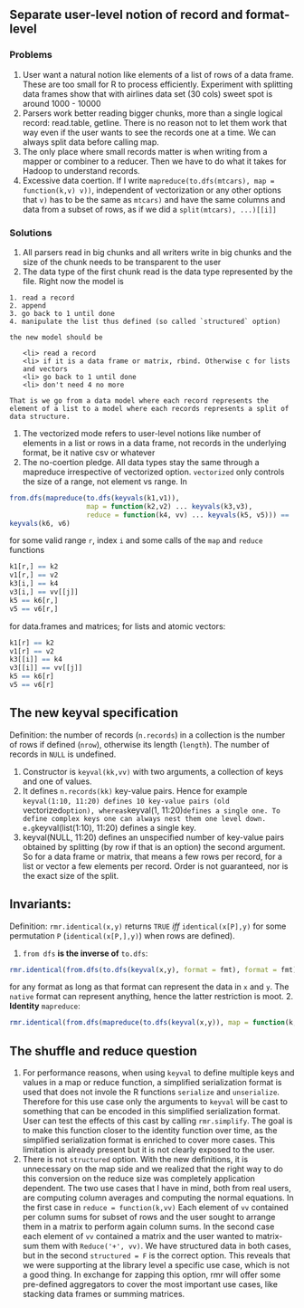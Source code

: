 ## Separate user-level notion of record and format-level

### Problems
  1. User want a natural notion like elements of a list of rows of a data frame. These are too small for R to process efficiently. Experiment with splitting data frames show that with airlines data set (30 cols) sweet spot is around 1000 - 10000
  1. Parsers work better reading bigger chunks, more than a single logical record: read.table, getline. There is no reason not to let them work that way even if the user wants to see the records one at a time. We can always split data before calling map.
  1. The only place where small records matter is when writing from a mapper or combiner to a reducer. Then we have to do what it takes for Hadoop to understand records.
  1. Excessive data coertion. If I write `mapreduce(to.dfs(mtcars), map = function(k,v) v))`, independent of vectorization or any other options that `v)` has to be the same as `mtcars)` and have the same columns and data from a subset of rows, as if we did a `split(mtcars), ...)[[i]]` 
 

### Solutions
  1. All parsers read in big chunks and all writers write in big chunks and the size of the chunk needs to be transparent to the user
  1. The data type of the first chunk read is the data type represented by the file. Right now the model is 
  <div>
  
    1. read a record
    2. append
    3. go back to 1 until done
    4. manipulate the list thus defined (so called `structured` option)
    
  </div>
  
    the new model should be
  
  <ol>  
  
    <li> read a record
    <li> if it is a data frame or matrix, rbind. Otherwise c for lists and vectors
    <li> go back to 1 until done
    <li> don't need 4 no more
  
  </ol>
  
    That is we go from a data model where each record represents the element of a list to a model where each records represents a split of data structure.
    
  1. The vectorized mode refers to user-level notions like number of elements in a list or rows in a data frame, not records in the underlying format, be it native csv or whatever
  1. The no-coertion pledge. All data types stay the same through a mapreduce irrespective of vectorized option. `vectorized` only controls the size of a range, not element vs range. In
  
  ```r
  from.dfs(mapreduce(to.dfs(keyvals(k1,v1)), 
                     map = function(k2,v2) ... keyvals(k3,v3), 
                     reduce = function(k4, vv) ... keyvals(k5, v5))) == 
  keyvals(k6, v6)
  ```
  for some valid range `r`, index `i` and some calls of the `map` and `reduce` functions
  
  ```r
  k1[r,] == k2
  v1[r,] == v2
  k3[i,] == k4 
  v3[i,] == vv[[j]] 
  k5 == k6[r,]
  v5 == v6[r,]
  ```
  for data.frames and matrices; for lists and atomic vectors:
  ```r
  k1[r] == k2
  v1[r] == v2
  k3[[i]] == k4
  v3[[i]] == vv[[j]]
  k5 == k6[r]
  v5 == v6[r]
  ```
  
## The new keyval specification
  
  Definition: the number of records (`n.records`) in a collection is the number of rows if defined (`nrow`), otherwise its length (`length`). The number of records in `NULL` is undefined.
  1. Constructor is `keyval(kk,vv)` with two arguments, a collection of keys and one of values. 
  2. It defines `n.records(kk)` key-value pairs. Hence for example `keyval(1:10, 11:20) defines 10 key-value pairs (old `vectorized` option), whereas `keyval(1, 11:20)` defines a single one. To define complex keys one can always nest them one level down. e.g `keyval(list(1:10), 11:20) defines a single key.
  3. keyval(NULL, 11:20) defines an unspecified number of key-value pairs obtained by splitting (by row if that is an option) the second argument. So for a data frame or matrix, that means a few rows per record, for a list or vector a few elements per record. Order is not guaranteed, nor is the exact size of the split.
  
  
## Invariants:
Definition: `rmr.identical(x,y)` returns `TRUE` *iff* `identical(x[P],y)` for some permutation `P` (`identical(x[P,],y)`) when rows are defined).
  1. `from dfs` **is the inverse of** `to.dfs`: 
  
  ```r
  rmr.identical(from.dfs(to.dfs(keyval(x,y), format = fmt), format = fmt), keyval(x,y))
  ``` 
  
  for any format as long as that format can represent the data in `x` and `y`. The `native` format can represent anything, hence the latter restriction is moot.
  2. **Identity** `mapreduce`:
  
  ```r
  rmr.identical(from.dfs(mapreduce(to.dfs(keyval(x,y)), map = function(k,v) keyval(k,v))))
  ```
  
## The shuffle and reduce question
  1. For performance reasons, when using `keyval` to define multiple keys and values in a map or reduce function, a simplified serialization format is used that does not invole the R functions `serialize` and `unserialize`. Therefore for this use case only the arguments to `keyval` will be cast to something that can be encoded in this simplified serialization format. User can test the effects of this cast by calling `rmr.simplify`. The goal is to make this function closer to the identity function over time, as the simplified serialization format is enriched to cover more cases. This limitation is already present but it is not clearly exposed to the user.
  2. There is not `structured` option. With the new definitions, it is unnecessary on the map side and we realized that the right way to do this conversion on the reduce size was completely application dependent. The two use cases that I have in mind, both from real users, are computing column averages and computing the normal equations. In the first case in `reduce = function(k,vv)` Each element of `vv` contained per column sums for subset of rows and the user sought to arrange them in a matrix to perform again column sums. In the second case each element of `vv` contained a matrix and the user wanted to matrix-sum them with `Reduce('+', vv)`. We have structured data in both cases, but in the second `structured = F` is the correct option. This reveals that we were supporting at the library level a specific use case, which is not a good thing. In exchange for zapping this option, rmr will offer some pre-defined aggregators to cover the most important use cases, like stacking data frames or summing matrices.
